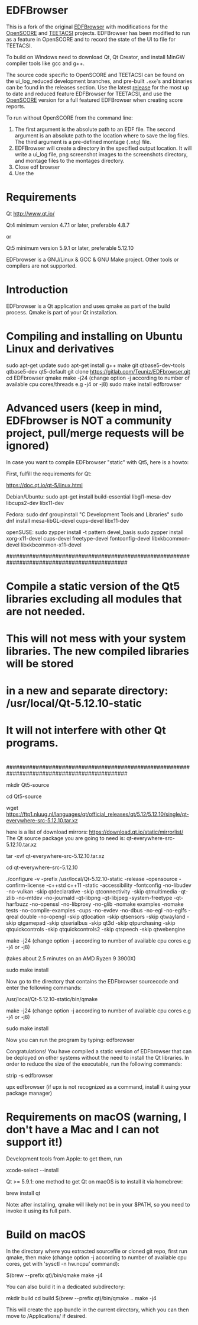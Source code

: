# EDFBrowser
This is a fork of the original [EDFBrowser](https://gitlab.com/Teuniz/EDFbrowser) with modifications for the [OpenSCORE](https://github.com/DWonGH/OpenSCORE) and [TEETACSI](https://github.com/DWonGH/TEETACSI)
projects. EDFBrowser has been modified to run as a feature in OpenSCORE and to record the state of the UI to file for TEETACSI.

To build on Windows need to download Qt, Qt Creator, and install MinGW compiler tools like gcc and g++.

The source code specific to OpenSCORE and TEETACSI can be found on the ui_log_reduced development branches, and pre-built ```.exe```'s and binaries can be found in the 
releases section. Use the latest [release](https://github.com/d3-worgan/edfbrowser/releases) for the most up to date and reduced feature EDFBrowser for TEETACSI, 
and use the [OpenSCORE](https://github.com/d3-worgan/edfbrowser/releases/tag/v2.0) version for a full featured EDFBrowser when creating score reports.

To run without OpenSCORE from the command line:
1. The first argument is the absolute path to an EDF file. The second 
argument is an absolute path to the location where to save the log files. The third argument is a pre-defined montage (```.mtg```) file.
2. EDFBrowser will create a directory in the specified output location. It will write a ui_log file, png screenshot
images to the screenshots directory, and montage files to the montages directory.
3. Close edf browser
4. Use the 



Requirements
============
Qt  http://www.qt.io/

Qt4 minimum version 4.7.1 or later, preferable 4.8.7

or

Qt5 minimum version 5.9.1 or later, preferable 5.12.10

EDFbrowser is a GNU/Linux & GCC & GNU Make project. Other tools or compilers are not supported.


Introduction
============

EDFbrowser is a Qt application and uses qmake as part of the build process.
Qmake is part of your Qt installation.



Compiling and installing on Ubuntu Linux and derivatives
========================================================

sudo apt-get update
sudo apt-get install g++ make git qtbase5-dev-tools qtbase5-dev qt5-default
git clone https://gitlab.com/Teuniz/EDFbrowser.git
cd EDFbrowser
qmake
make -j24  (change option -j according to number of available cpu cores/threads e.g -j4 or -j8)
sudo make install
edfbrowser




Advanced users (keep in mind, EDFbrowser is NOT a community project, pull/merge requests will be ignored)
=========================================================================================================

In case you want to compile EDFbrowser "static" with Qt5, here is a howto:

First, fulfill the requirements for Qt:

https://doc.qt.io/qt-5/linux.html

Debian/Ubuntu: sudo apt-get install build-essential libgl1-mesa-dev libcups2-dev libx11-dev

Fedora: sudo dnf groupinstall "C Development Tools and Libraries"
        sudo dnf install mesa-libGL-devel cups-devel libx11-dev

openSUSE: sudo zypper install -t pattern devel_basis
          sudo zypper install xorg-x11-devel cups-devel freetype-devel fontconfig-devel libxkbcommon-devel libxkbcommon-x11-devel

#############################################################################################
#                                                                                           #
# Compile a static version of the Qt5 libraries excluding all modules that are not needed.  #
#                                                                                           #
# This will not mess with your system libraries. The new compiled libraries will be stored  #
#                                                                                           #
# in a new and separate directory: /usr/local/Qt-5.12.10-static                             #
#                                                                                           #
# It will not interfere with other Qt programs.                                             #
#                                                                                           #
#############################################################################################

mkdir Qt5-source

cd Qt5-source

wget https://ftp1.nluug.nl/languages/qt/official_releases/qt/5.12/5.12.10/single/qt-everywhere-src-5.12.10.tar.xz

here is a list of download mirrors: https://download.qt.io/static/mirrorlist/
The Qt source package you are going to need is: qt-everywhere-src-5.12.10.tar.xz

tar -xvf qt-everywhere-src-5.12.10.tar.xz

cd qt-everywhere-src-5.12.10

./configure -v -prefix /usr/local/Qt-5.12.10-static -release -opensource -confirm-license -c++std c++11 -static -accessibility -fontconfig -no-libudev -no-vulkan -skip qtdeclarative -skip qtconnectivity -skip qtmultimedia -qt-zlib -no-mtdev -no-journald -qt-libpng -qt-libjpeg -system-freetype -qt-harfbuzz -no-openssl -no-libproxy -no-glib -nomake examples -nomake tests -no-compile-examples -cups -no-evdev -no-dbus -no-egl -no-eglfs -qreal double -no-opengl -skip qtlocation -skip qtsensors -skip qtwayland -skip qtgamepad -skip qtserialbus -skip qt3d -skip qtpurchasing -skip qtquickcontrols -skip qtquickcontrols2 -skip qtspeech -skip qtwebengine

make -j24  (change option -j according to number of available cpu cores e.g -j4 or -j8)

(takes about 2.5 minutes on an AMD Ryzen 9 3900X)

sudo make install

Now go to the directory that contains the EDFbrowser sourcecode and enter the following commands:

/usr/local/Qt-5.12.10-static/bin/qmake

make -j24  (change option -j according to number of available cpu cores e.g -j4 or -j8)

sudo make install

Now you can run the program by typing: edfbrowser

Congratulations!
You have compiled a static version of EDFbrowser that can be deployed on other systems without the need
to install the Qt libraries.
In order to reduce the size of the executable, run the following commands:

strip -s edfbrowser

upx edfbrowser (if upx is not recognized as a command, install it using your package manager)



Requirements on macOS (warning, I don't have a Mac and I can not support it!)
=====================

Development tools from Apple: to get them, run

xcode-select --install

Qt >= 5.9.1: one method to get Qt on macOS is to install it via homebrew:

brew install qt

Note: after installing, qmake will likely not be in your $PATH, so you need to invoke it using its full path.


Build on macOS
==============

In the directory where you extracted sourcefile or cloned git repo, first run qmake, then make
(change option -j according to number of available cpu cores, get with 'sysctl -n hw.ncpu' command):

$(brew --prefix qt)/bin/qmake
make -j4

You can also build it in a dedicated subdirectory:

mkdir build
cd build
$(brew --prefix qt)/bin/qmake ..
make -j4

This will create the app bundle in the current directory, which you can then move to /Applications/ if desired.





